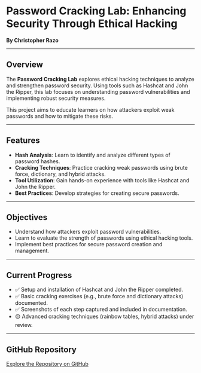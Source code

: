 # Password Cracking Lab: Enhancing Security Through Ethical Hacking

**By Christopher Razo**

---

## Overview

The **Password Cracking Lab** explores ethical hacking techniques to analyze and strengthen password security. Using tools such as Hashcat and John the Ripper, this lab focuses on understanding password vulnerabilities and implementing robust security measures.

This project aims to educate learners on how attackers exploit weak passwords and how to mitigate these risks.

---

## Features

- **Hash Analysis**: Learn to identify and analyze different types of password hashes.
- **Cracking Techniques**: Practice cracking weak passwords using brute force, dictionary, and hybrid attacks.
- **Tool Utilization**: Gain hands-on experience with tools like Hashcat and John the Ripper.
- **Best Practices**: Develop strategies for creating secure passwords.

---

## Objectives

- Understand how attackers exploit password vulnerabilities.
- Learn to evaluate the strength of passwords using ethical hacking tools.
- Implement best practices for secure password creation and management.

---

## Current Progress

- ✅ Setup and installation of Hashcat and John the Ripper completed.
- ✅ Basic cracking exercises (e.g., brute force and dictionary attacks) documented.
- ✅ Screenshots of each step captured and included in documentation.
- 🟡 Advanced cracking techniques (rainbow tables, hybrid attacks) under review.

---

## GitHub Repository

[Explore the Repository on GitHub](https://github.com/c-razo/password-cracking-lab)
